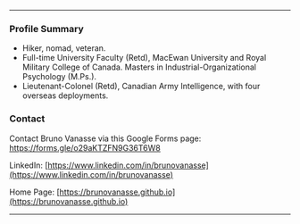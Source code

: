 * * *

### Profile Summary
* Hiker, nomad, veteran.
* Full-time University Faculty (Retd), MacEwan University and Royal Military College of Canada. Masters in Industrial-Organizational Psychology (M.Ps.).
* Lieutenant-Colonel (Retd), Canadian Army Intelligence, with four overseas deployments.

### Contact 

Contact Bruno Vanasse via this Google Forms page: [https://forms.gle/o29aKTZFN9G36T6W8 ](https://forms.gle/o29aKTZFN9G36T6W8) 

LinkedIn: [https://www.linkedin.com/in/brunovanasse](https://www.linkedin.com/in/brunovanasse)

Home Page: [https://brunovanasse.github.io](https://brunovanasse.github.io)

* * *
